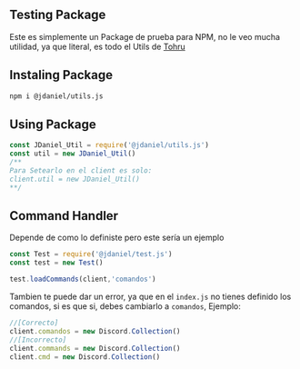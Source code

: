Testing Package
--
Este es simplemente un Package de prueba para NPM, no le veo mucha utilidad, ya que literal, es todo el Utils de [Tohru](https://tohru.ga/)

Instaling Package
--
```sh
npm i @jdaniel/utils.js
```

Using Package
--
```js
const JDaniel_Util = require('@jdaniel/utils.js')
const util = new JDaniel_Util()
/**
Para Setearlo en el client es solo:
client.util = new JDaniel_Util()
**/
```

Command Handler
--
Depende de como lo definiste pero este sería un ejemplo
```js
const Test = require('@jdaniel/test.js')
const test = new Test()

test.loadCommands(client,'comandos')
```
Tambien te puede dar un error, ya que en el `index.js` no tienes definido los comandos, si es que si, debes cambiarlo a `comandos`, Ejemplo:
```js
//[Correcto]
client.comandos = new Discord.Collection()
//[Incorrecto]
client.commands = new Discord.Collection()
client.cmd = new Discord.Collection()
```
